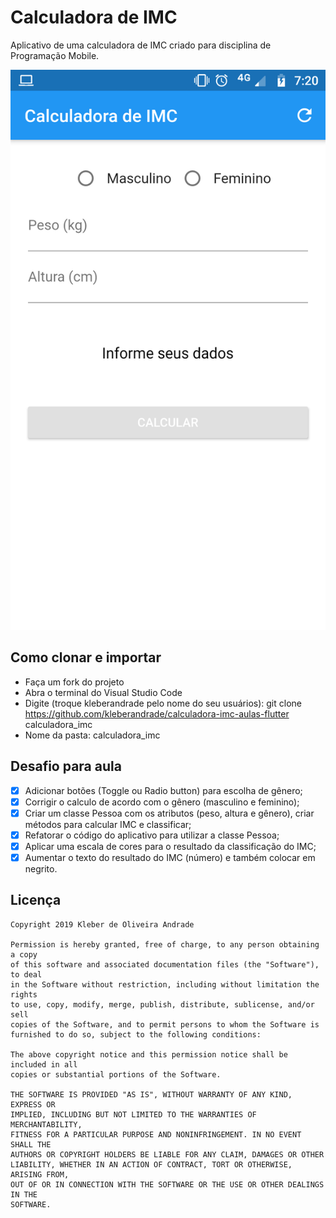 # Calculadora de IMC

Aplicativo de uma calculadora de IMC criado para disciplina de Programação Mobile.

<p align="center">
    <img src="https://github.com/jrflavio/calculadora-imc-aulas-flutter/blob/master/images/screenshot_1.png" weight="800"/>
</p>

## Como clonar e importar
-   Faça um fork do projeto
-   Abra o terminal do Visual Studio Code
-   Digite (troque kleberandrade pelo nome do seu usuários): git clone https://github.com/kleberandrade/calculadora-imc-aulas-flutter calculadora_imc
-	Nome da pasta: calculadora_imc

## Desafio para aula

-  [X] Adicionar botões (Toggle ou Radio button) para escolha de gênero;
-  [X] Corrigir o calculo de acordo com o gênero (masculino e feminino);
-  [X] Criar um classe Pessoa com os atributos (peso, altura e gênero), criar métodos para calcular IMC e classificar;
-  [X] Refatorar o código do aplicativo para utilizar a classe Pessoa;
-  [X] Aplicar uma escala de cores para o resultado da classificação do IMC;
-  [X] Aumentar o texto do resultado do IMC (número) e também colocar em negrito.

## Licença

    Copyright 2019 Kleber de Oliveira Andrade
    
    Permission is hereby granted, free of charge, to any person obtaining a copy
    of this software and associated documentation files (the "Software"), to deal
    in the Software without restriction, including without limitation the rights
    to use, copy, modify, merge, publish, distribute, sublicense, and/or sell
    copies of the Software, and to permit persons to whom the Software is
    furnished to do so, subject to the following conditions:
    
    The above copyright notice and this permission notice shall be included in all
    copies or substantial portions of the Software.
    
    THE SOFTWARE IS PROVIDED "AS IS", WITHOUT WARRANTY OF ANY KIND, EXPRESS OR
    IMPLIED, INCLUDING BUT NOT LIMITED TO THE WARRANTIES OF MERCHANTABILITY,
    FITNESS FOR A PARTICULAR PURPOSE AND NONINFRINGEMENT. IN NO EVENT SHALL THE
    AUTHORS OR COPYRIGHT HOLDERS BE LIABLE FOR ANY CLAIM, DAMAGES OR OTHER
    LIABILITY, WHETHER IN AN ACTION OF CONTRACT, TORT OR OTHERWISE, ARISING FROM,
    OUT OF OR IN CONNECTION WITH THE SOFTWARE OR THE USE OR OTHER DEALINGS IN THE
    SOFTWARE.
